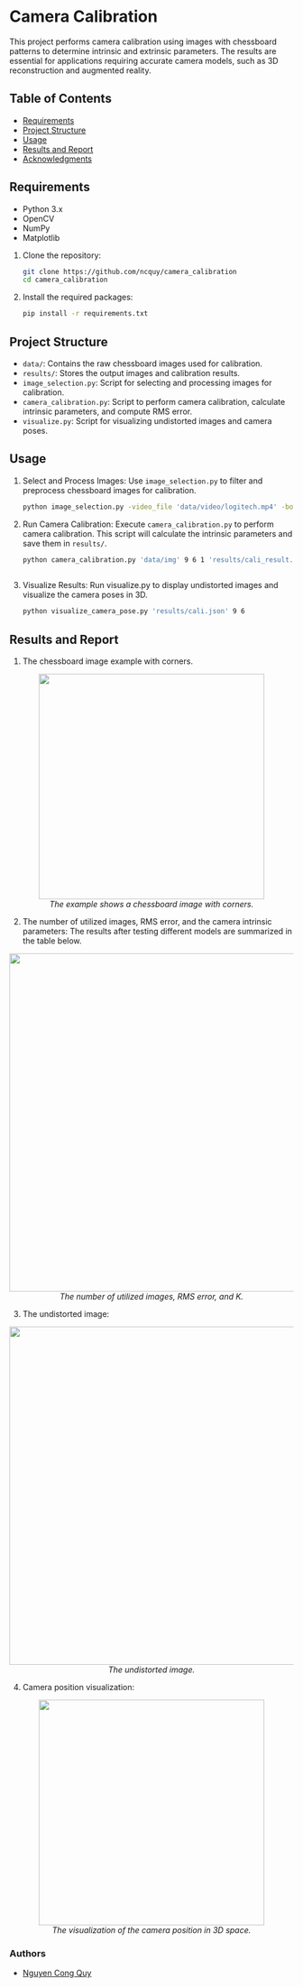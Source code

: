 # Camera Calibration

This project performs camera calibration using images with chessboard patterns to determine intrinsic and extrinsic parameters. The results are essential for applications requiring accurate camera models, such as 3D reconstruction and augmented reality.

## Table of Contents
- [Requirements](#requirements)
- [Project Structure](#project-structure)
- [Usage](#usage)
- [Results and Report](#results-and-report)
- [Acknowledgments](#acknowledgments)

## Requirements
- Python 3.x
- OpenCV
- NumPy
- Matplotlib

1. Clone the repository:

   ```bash
   git clone https://github.com/ncquy/camera_calibration
   cd camera_calibration

2. Install the required packages:
   ```bash
   pip install -r requirements.txt

## Project Structure
- `data/`: Contains the raw chessboard images used for calibration.
- `results/`: Stores the output images and calibration results.
- `image_selection.py`: Script for selecting and processing images for calibration.
- `camera_calibration.py`: Script to perform camera calibration, calculate intrinsic parameters, and compute RMS error.
- `visualize.py`: Script for visualizing undistorted images and camera poses.

## Usage
1. Select and Process Images:
   Use `image_selection.py` to filter and preprocess chessboard images for calibration.
   ```bash
   python image_selection.py -video_file 'data/video/logitech.mp4' -board_pattern 9 6 -save_path 'data/img'


2. Run Camera Calibration:
   Execute `camera_calibration.py` to perform camera calibration. This script will calculate the intrinsic parameters and save them in `results/`.
   ```bash
   python camera_calibration.py 'data/img' 9 6 1 'results/cali_result.json'
  

3. Visualize Results:
   Run visualize.py to display undistorted images and visualize the camera poses in 3D.
   ```bash
   python visualize_camera_pose.py 'results/cali.json' 9 6


## Results and Report
1. The chessboard image example with corners.
<p align='center'>
  <img width="400px" src="https://github.com/ncquy/camera_calibration/blob/main/data/img_coner.png" />
  <br/>
  <i> The example shows a chessboard image with corners.</i>
</p>

2.  The number of utilized images, RMS error, and the camera intrinsic parameters:
The results after testing different models are summarized in the table below.
<p align='center'>
  <img width="600px" src="https://github.com/ncquy/camera_calibration/blob/main/data/cali_results.png" />
  <br/>
  <i> The number of utilized images, RMS error, and K.</i>
</p>

3.  The undistorted image:
<p align='center'>
  <img width="600px" src="https://github.com/ncquy/camera_calibration/blob/main/data/undistort.png" />
  <br/>
  <i> The undistorted image.</i>
</p>

4.  Camera position visualization:
<p align='center'>
  <img width="400px" src="https://github.com/ncquy/camera_calibration/blob/main/data/cam_pos.png" />
  <br/>
  <i> The visualization of the camera position in 3D space.</i>
</p>

### Authors
* [Nguyen Cong Quy](https://github.com/ncquy)

